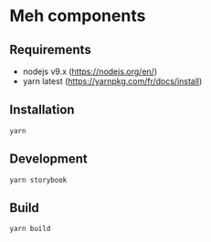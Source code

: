 # Meh components

## Requirements

* nodejs v9.x (https://nodejs.org/en/)
* yarn latest (https://yarnpkg.com/fr/docs/install)

## Installation

```
yarn
```

## Development

```
yarn storybook
```

## Build

```
yarn build
```

